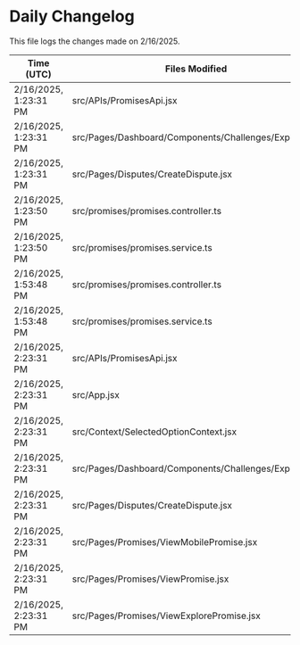 # Daily Changelog

This file logs the changes made on 2/16/2025.

| Time (UTC)             | Files Modified                    | Changes (Addition/Deletion) |
|------------------------|-----------------------------------|-----------------------------|
| 2/16/2025, 1:23:31 PM | src/APIs/PromisesApi.jsx | 3 Additions & 0 Deletions |
| 2/16/2025, 1:23:31 PM | src/Pages/Dashboard/Components/Challenges/Explore.jsx | 23 Additions & 39 Deletions |
| 2/16/2025, 1:23:31 PM | src/Pages/Disputes/CreateDispute.jsx | 2 Additions & 2 Deletions |
| 2/16/2025, 1:23:50 PM | src/promises/promises.controller.ts | 4 Additions & 0 Deletions|
| 2/16/2025, 1:23:50 PM | src/promises/promises.service.ts | 38 Additions & 2 Deletions|
| 2/16/2025, 1:53:48 PM | src/promises/promises.controller.ts | 4 Additions & 0 Deletions|
| 2/16/2025, 1:53:48 PM | src/promises/promises.service.ts | 38 Additions & 2 Deletions|
| 2/16/2025, 2:23:31 PM | src/APIs/PromisesApi.jsx | 3 Additions & 0 Deletions|
| 2/16/2025, 2:23:31 PM | src/App.jsx | 2 Additions & 0 Deletions|
| 2/16/2025, 2:23:31 PM | src/Context/SelectedOptionContext.jsx | 7 Additions & 2 Deletions|
| 2/16/2025, 2:23:31 PM | src/Pages/Dashboard/Components/Challenges/Explore.jsx | 24 Additions & 46 Deletions|
| 2/16/2025, 2:23:31 PM | src/Pages/Disputes/CreateDispute.jsx | 2 Additions & 2 Deletions|
| 2/16/2025, 2:23:31 PM | src/Pages/Promises/ViewMobilePromise.jsx | 1 Additions & 1 Deletions|
| 2/16/2025, 2:23:31 PM | src/Pages/Promises/ViewPromise.jsx | 7 Additions & 2 Deletions|
| 2/16/2025, 2:23:31 PM | src/Pages/Promises/ViewExplorePromise.jsx | 0 Additions & 0 Deletions|
